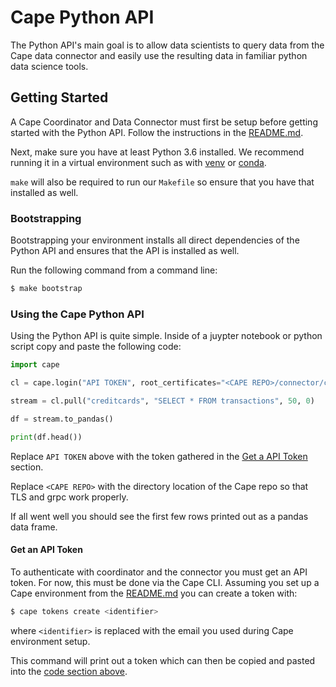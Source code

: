 # Cape Python API

The Python API's main goal is to allow data scientists to query data from the
Cape data connector and easily use the resulting data in familiar python data science tools.

## Getting Started

A Cape Coordinator and Data Connector must first be setup before getting started with the Python API.
Follow the instructions in the [README.md](https://github.com/capeprivacy/cape/blob/master/README.md).

Next, make sure you have at least Python 3.6 installed. We recommend running it in a virtual environment
such as with [venv](https://docs.python.org/3/library/venv.html) or
[conda](https://www.anaconda.com/products/individual).

`make` will also be required to run our `Makefile` so ensure that you have that installed as well.

### Bootstrapping

Bootstrapping your environment installs all direct dependencies of the Python API
and ensures that the API is installed as well.

Run the following command from a command line:

```bash
$ make bootstrap
```

### Using the Cape Python API

Using the Python API is quite simple. Inside of a juypter notebook or python script copy and paste the following code:

```python
import cape

cl = cape.login("API TOKEN", root_certificates="<CAPE REPO>/connector/certs/localhost.crt")

stream = cl.pull("creditcards", "SELECT * FROM transactions", 50, 0)

df = stream.to_pandas()

print(df.head())
```

Replace `API TOKEN` above with the token gathered in the [Get a API Token](#get-a-api-token) section.

Replace `<CAPE REPO>` with the directory location of the Cape repo so that TLS and grpc work properly.

If all went well you should see the first few rows printed out as a pandas data frame.

#### Get an API Token

To authenticate with coordinator and the connector you must get an API token. For now, this must be done
via the Cape CLI. Assuming you set up a Cape environment from the
[README.md](https://github.com/capeprivacy/cape/blob/master/README.md) you can create a token with:

```bash
$ cape tokens create <identifier>
```

where `<identifier>` is replaced with the email you used during Cape environment setup.

This command will print out a token which can then be copied and pasted into
the [code section above](#using-the-cape-python-api).

